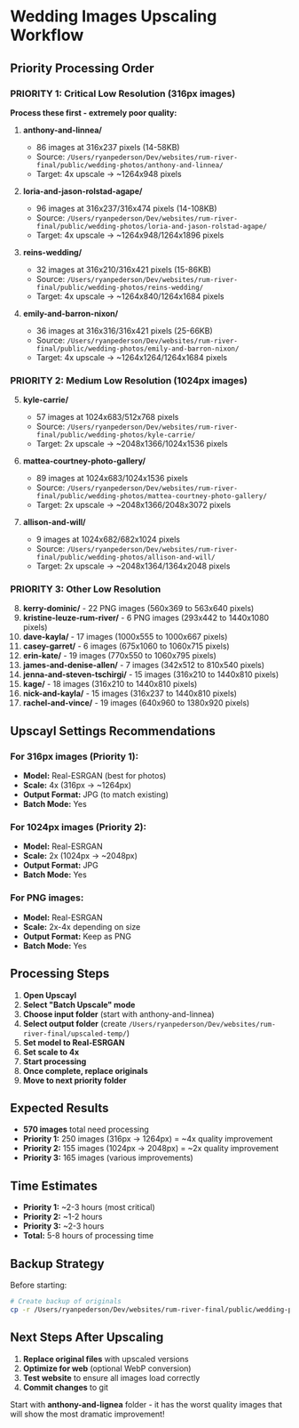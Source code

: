 # Wedding Images Upscaling Workflow

## Priority Processing Order

### **PRIORITY 1: Critical Low Resolution (316px images)**
**Process these first - extremely poor quality:**

1. **anthony-and-linnea/** 
   - 86 images at 316x237 pixels (14-58KB)
   - Source: `/Users/ryanpederson/Dev/websites/rum-river-final/public/wedding-photos/anthony-and-linnea/`
   - Target: 4x upscale → ~1264x948 pixels

2. **loria-and-jason-rolstad-agape/**
   - 96 images at 316x237/316x474 pixels (14-108KB)
   - Source: `/Users/ryanpederson/Dev/websites/rum-river-final/public/wedding-photos/loria-and-jason-rolstad-agape/`
   - Target: 4x upscale → ~1264x948/1264x1896 pixels

3. **reins-wedding/**
   - 32 images at 316x210/316x421 pixels (15-86KB)
   - Source: `/Users/ryanpederson/Dev/websites/rum-river-final/public/wedding-photos/reins-wedding/`
   - Target: 4x upscale → ~1264x840/1264x1684 pixels

4. **emily-and-barron-nixon/**
   - 36 images at 316x316/316x421 pixels (25-66KB)
   - Source: `/Users/ryanpederson/Dev/websites/rum-river-final/public/wedding-photos/emily-and-barron-nixon/`
   - Target: 4x upscale → ~1264x1264/1264x1684 pixels

### **PRIORITY 2: Medium Low Resolution (1024px images)**

5. **kyle-carrie/**
   - 57 images at 1024x683/512x768 pixels
   - Source: `/Users/ryanpederson/Dev/websites/rum-river-final/public/wedding-photos/kyle-carrie/`
   - Target: 2x upscale → ~2048x1366/1024x1536 pixels

6. **mattea-courtney-photo-gallery/**
   - 89 images at 1024x683/1024x1536 pixels
   - Source: `/Users/ryanpederson/Dev/websites/rum-river-final/public/wedding-photos/mattea-courtney-photo-gallery/`
   - Target: 2x upscale → ~2048x1366/2048x3072 pixels

7. **allison-and-will/**
   - 9 images at 1024x682/682x1024 pixels
   - Source: `/Users/ryanpederson/Dev/websites/rum-river-final/public/wedding-photos/allison-and-will/`
   - Target: 2x upscale → ~2048x1364/1364x2048 pixels

### **PRIORITY 3: Other Low Resolution**

8. **kerry-dominic/** - 22 PNG images (560x369 to 563x640 pixels)
9. **kristine-leuze-rum-river/** - 6 PNG images (293x442 to 1440x1080 pixels)
10. **dave-kayla/** - 17 images (1000x555 to 1000x667 pixels)
11. **casey-garret/** - 6 images (675x1060 to 1060x715 pixels)
12. **erin-kate/** - 19 images (770x550 to 1060x795 pixels)
13. **james-and-denise-allen/** - 7 images (342x512 to 810x540 pixels)
14. **jenna-and-steven-tschirgi/** - 15 images (316x210 to 1440x810 pixels)
15. **kage/** - 18 images (316x210 to 1440x810 pixels)
16. **nick-and-kayla/** - 15 images (316x237 to 1440x810 pixels)
17. **rachel-and-vince/** - 19 images (640x960 to 1380x920 pixels)

## Upscayl Settings Recommendations

### **For 316px images (Priority 1):**
- **Model:** Real-ESRGAN (best for photos)
- **Scale:** 4x (316px → ~1264px)
- **Output Format:** JPG (to match existing)
- **Batch Mode:** Yes

### **For 1024px images (Priority 2):**
- **Model:** Real-ESRGAN 
- **Scale:** 2x (1024px → ~2048px)
- **Output Format:** JPG
- **Batch Mode:** Yes

### **For PNG images:**
- **Model:** Real-ESRGAN
- **Scale:** 2x-4x depending on size
- **Output Format:** Keep as PNG
- **Batch Mode:** Yes

## Processing Steps

1. **Open Upscayl**
2. **Select "Batch Upscale" mode**
3. **Choose input folder** (start with anthony-and-linnea)
4. **Select output folder** (create `/Users/ryanpederson/Dev/websites/rum-river-final/upscaled-temp/`)
5. **Set model to Real-ESRGAN**
6. **Set scale to 4x**
7. **Start processing**
8. **Once complete, replace originals**
9. **Move to next priority folder**

## Expected Results

- **570 images** total need processing
- **Priority 1:** 250 images (316px → 1264px) = ~4x quality improvement
- **Priority 2:** 155 images (1024px → 2048px) = ~2x quality improvement  
- **Priority 3:** 165 images (various improvements)

## Time Estimates

- **Priority 1:** ~2-3 hours (most critical)
- **Priority 2:** ~1-2 hours  
- **Priority 3:** ~2-3 hours
- **Total:** 5-8 hours of processing time

## Backup Strategy

Before starting:
```bash
# Create backup of originals
cp -r /Users/ryanpederson/Dev/websites/rum-river-final/public/wedding-photos /Users/ryanpederson/Dev/websites/rum-river-final/wedding-photos-backup
```

## Next Steps After Upscaling

1. **Replace original files** with upscaled versions
2. **Optimize for web** (optional WebP conversion)
3. **Test website** to ensure all images load correctly
4. **Commit changes** to git

Start with **anthony-and-lignea** folder - it has the worst quality images that will show the most dramatic improvement!